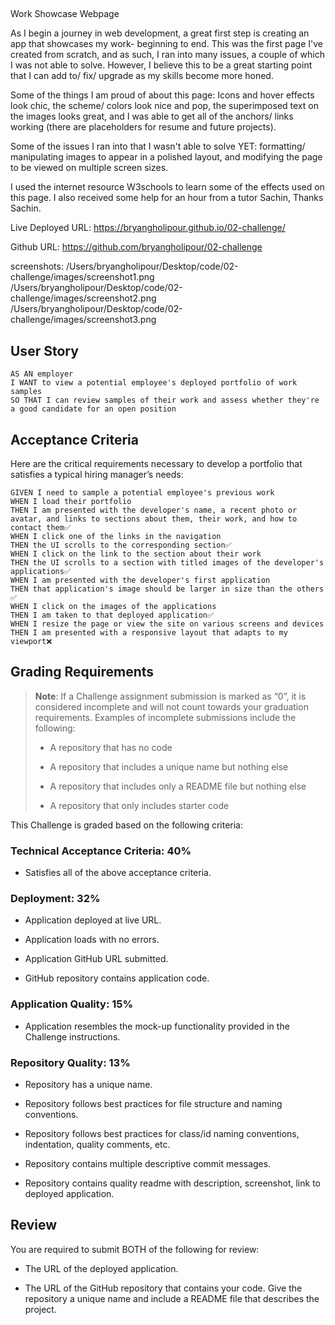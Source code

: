 
##
Work Showcase Webpage

As I begin a journey in web development, a great first step is creating an app that showcases my work- beginning to end. This was the first page I've created from scratch, and as such, I ran into many issues, a couple of which I was not able to solve. However, I believe this to be a great starting point that I can add to/ fix/ upgrade as my skills become more honed. 

Some of the things I am proud of about this page: Icons and hover effects look chic, the scheme/ colors look nice and pop, the superimposed text on the images looks great, and I was able to get all of the anchors/ links working (there are placeholders for resume and future projects).

Some of the issues I ran into that I wasn't able to solve YET: formatting/ manipulating images to appear in a polished layout, and modifying the page to be viewed on multiple screen sizes. 

I used the internet resource W3schools to learn some of the effects used on this page. I also received some help for an hour from a tutor Sachin, Thanks Sachin.

Live Deployed URL: 
https://bryangholipour.github.io/02-challenge/

Github URL:
https://github.com/bryangholipour/02-challenge

screenshots: 
/Users/bryangholipour/Desktop/code/02-challenge/images/screenshot1.png
/Users/bryangholipour/Desktop/code/02-challenge/images/screenshot2.png
/Users/bryangholipour/Desktop/code/02-challenge/images/screenshot3.png


## User Story

```
AS AN employer
I WANT to view a potential employee's deployed portfolio of work samples
SO THAT I can review samples of their work and assess whether they're a good candidate for an open position
```


## Acceptance Criteria

Here are the critical requirements necessary to develop a portfolio that satisfies a typical hiring manager’s needs:

```
GIVEN I need to sample a potential employee's previous work
WHEN I load their portfolio
THEN I am presented with the developer's name, a recent photo or avatar, and links to sections about them, their work, and how to contact them✅
WHEN I click one of the links in the navigation
THEN the UI scrolls to the corresponding section✅
WHEN I click on the link to the section about their work
THEN the UI scrolls to a section with titled images of the developer's applications✅
WHEN I am presented with the developer's first application 
THEN that application's image should be larger in size than the others ✅
WHEN I click on the images of the applications
THEN I am taken to that deployed application✅ 
WHEN I resize the page or view the site on various screens and devices
THEN I am presented with a responsive layout that adapts to my viewport❌

```















## Grading Requirements

> **Note**: If a Challenge assignment submission is marked as “0”, it is considered incomplete and will not count towards your graduation requirements. Examples of incomplete submissions include the following:
>
> * A repository that has no code
>
> * A repository that includes a unique name but nothing else
>
> * A repository that includes only a README file but nothing else
>
> * A repository that only includes starter code

This Challenge is graded based on the following criteria: 

### Technical Acceptance Criteria: 40%

* Satisfies all of the above acceptance criteria.

### Deployment: 32%

* Application deployed at live URL.

* Application loads with no errors.

* Application GitHub URL submitted.

* GitHub repository contains application code.

### Application Quality: 15%

* Application resembles the mock-up functionality provided in the Challenge instructions.

### Repository Quality: 13%

* Repository has a unique name.

* Repository follows best practices for file structure and naming conventions.

* Repository follows best practices for class/id naming conventions, indentation, quality comments, etc.

* Repository contains multiple descriptive commit messages.

* Repository contains quality readme with description, screenshot, link to deployed application.

## Review

You are required to submit BOTH of the following for review:

* The URL of the deployed application.

* The URL of the GitHub repository that contains your code. Give the repository a unique name and include a README file that describes the project.
